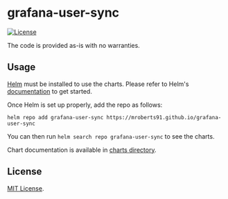# grafana-user-sync

[![License](https://img.shields.io/badge/License-MIT%202.0-blue.svg)](https://opensource.org/licenses/MIT)
<!-- [![Artifact HUB](https://img.shields.io/endpoint?url=https://artifacthub.io/badge/repository/)](https://artifacthub.io/packages/search?repo=grafana) -->

The code is provided as-is with no warranties.

## Usage

[Helm](https://helm.sh) must be installed to use the charts.
Please refer to Helm's [documentation](https://helm.sh/docs/) to get started.

Once Helm is set up properly, add the repo as follows:

```console
helm repo add grafana-user-sync https://mroberts91.github.io/grafana-user-sync
```

You can then run `helm search repo grafana-user-sync` to see the charts.

<!-- Keep full URL links to repo files because this README syncs from main to gh-pages.  -->
Chart documentation is available in [charts directory](https://github.com/mroberts91/grafana-user-sync/blob/main/charts/grafana/README.md).

## License

<!-- Keep full URL links to repo files because this README syncs from main to gh-pages.  -->
[MIT License](https://github.com/mroberts91/grafana-user-sync/blob/main/LICENSE).
